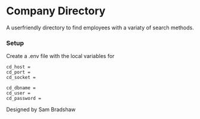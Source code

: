 # Company Directory

A userfriendly directory to find employees with a variaty of search methods.

### Setup
Create a .env file with the local variables for 

    cd_host =
    cd_port = 
    cd_socket =

    cd_dbname =
    cd_user =
    cd_password =


Designed by Sam Bradshaw
